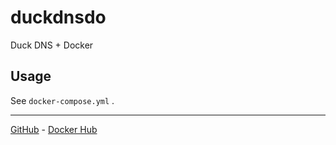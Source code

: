 # duckdnsdo

Duck DNS + Docker

## Usage

See `docker-compose.yml` .

-----

[GitHub](https://github.com/mavnt/duckdnsdo) - [Docker Hub](https://hub.docker.com/r/mavnt/duckdnsdo)
